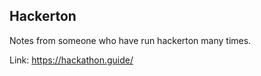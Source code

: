 ## Hackerton 

Notes from someone who have run hackerton many times. 

Link: https://hackathon.guide/
